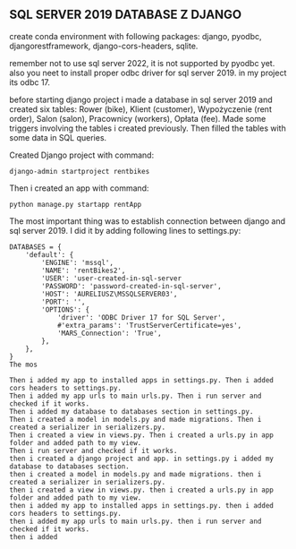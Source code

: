 ## SQL SERVER 2019 DATABASE Z DJANGO
create conda environment with following packages:
django, pyodbc, djangorestframework, django-cors-headers, sqlite.

remember not to use sql server 2022, it is not supported by pyodbc yet.
also you neet to install proper odbc driver for sql server 2019. in my project its odbc 17.

before starting django project i made a database in sql server 2019 and created six tables: Rower (bike), 
Klient (customer), Wypożyczenie (rent order), Salon (salon), Pracownicy (workers), Opłata (fee). 
Made some triggers involving the tables i created previously.
Then filled the tables with some data in SQL queries.

Created Django project with command:
```
django-admin startproject rentbikes
```
Then i created an app with command:
```
python manage.py startapp rentApp
```
The most important thing was to establish connection between django and sql server 2019. 
I did it by adding following lines to settings.py:
```
DATABASES = {
    'default': {
        'ENGINE': 'mssql',
        'NAME': 'rentBikes2',
        'USER': 'user-created-in-sql-server
        'PASSWORD': 'password-created-in-sql-server',
        'HOST': 'AURELIUSZ\MSSQLSERVER03',
        'PORT': '',
        'OPTIONS': {
            'driver': 'ODBC Driver 17 for SQL Server',
            #'extra_params': 'TrustServerCertificate=yes',
            'MARS_Connection': 'True',
        },
    },
}
The mos

Then i added my app to installed apps in settings.py. Then i added cors headers to settings.py.
Then i added my app urls to main urls.py. Then i run server and checked if it works.
Then i added my database to databases section in settings.py.
Then i created a model in models.py and made migrations. Then i created a serializer in serializers.py.
Then i created a view in views.py. Then i created a urls.py in app folder and added path to my view.
Then i run server and checked if it works.
then i created a django project and app. in settings.py i added my database to databases section.
then i created a model in models.py and made migrations. then i created a serializer in serializers.py.
then i created a view in views.py. then i created a urls.py in app folder and added path to my view.
then i added my app to installed apps in settings.py. then i added cors headers to settings.py.
then i added my app urls to main urls.py. then i run server and checked if it works.
then i added

